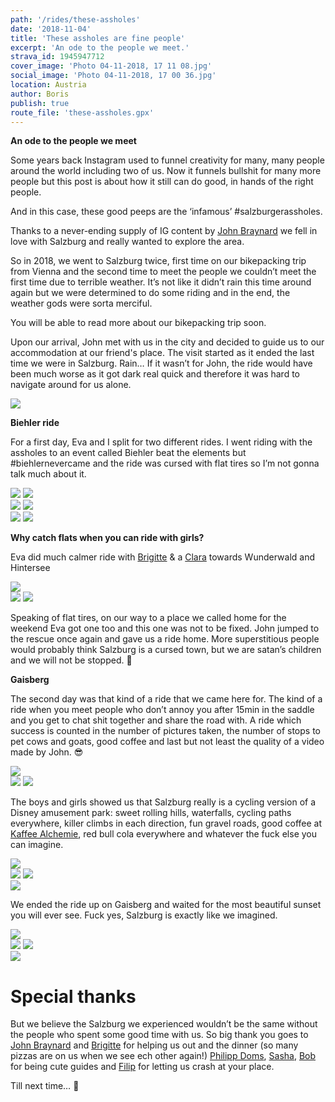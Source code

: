 ```yaml
---
path: '/rides/these-assholes'
date: '2018-11-04'
title: 'These assholes are fine people'
excerpt: 'An ode to the people we meet.'
strava_id: 1945947712
cover_image: 'Photo 04-11-2018, 17 11 08.jpg'
social_image: 'Photo 04-11-2018, 17 00 36.jpg'
location: Austria
author: Boris
publish: true
route_file: 'these-assholes.gpx'
---
```


**An ode to the people we meet**

Some years back Instagram used to funnel creativity for many, many people around the world including two of us. Now it funnels bullshit for many more people but this post is about how it still can do good, in hands of the right people. 

And in this case, these good peeps are the ‘infamous’ #salzburgerassholes. 

Thanks to a never-ending supply of IG content by <a href="https://www.instagram.com/jbraynard/">John Braynard</a> we fell in love with Salzburg and really wanted to explore the area. 

So in 2018, we went to Salzburg twice, first time on our bikepacking trip from Vienna and the second time to meet the people we couldn’t meet the first time due to terrible weather. It’s not like it didn’t rain this time around again but we were determined to do some riding and in the end, the weather gods were sorta merciful. 

You will be able to read more about our bikepacking trip soon. 

Upon our arrival, John met with us in the city and decided to guide us to our accommodation at our friend's place. The visit started as it ended the last time we were in Salzburg. Rain… If it wasn’t for John, the ride would have been much worse as it got dark real quick and therefore it was hard to navigate around for us alone. 

<div>
<image-zoom caption="specialty coffee spot in Sazlburg Kaffee Alchemie"><img src='31238279537_cac7995add_k.jpg'/></image-zoom>
</div>

**Biehler ride**

For a first day, Eva and I split for two different rides. I went riding with the assholes to an event called Biehler beat the elements but #biehlernevercame and the ride was cursed with flat tires so I’m not gonna talk much about it.

<div class='c-photo-cluster'>
<div class='flex'>
<image-zoom><img src='Photo 03-11-2018, 11 49 35.jpg'/></image-zoom>
<image-zoom><img src='Photo 03-11-2018, 12 08 10.jpg'/></image-zoom>
</div>
</div>
<div class='c-photo-cluster'>
<div class='flex'>
<image-zoom><img src='Photo 03-11-2018, 11 54 40 (1).jpg'/></image-zoom>
<image-zoom><img src='Photo 03-11-2018, 12 24 43.jpg'/></image-zoom>
</div>
</div>
<div class='c-photo-cluster'>
<div class='flex'>
<image-zoom><img src='Photo 03-11-2018, 11 43 02.jpg'/></image-zoom>
<image-zoom><img src='Photo 03-11-2018, 12 53 33.jpg'/></image-zoom>
</div>
</div>

**Why catch flats when you can ride with girls?**

Eva did much calmer ride with <a href="https://www.instagram.com/brigs222/">Brigitte</a> & a <a href="https://www.instagram.com/caro_klara/">Clara</a> towards Wunderwald and <marker-link lat='47.605469' lng='12.856413' label='A' zoom='14'>Hintersee</marker-link>


<div>
<image-zoom caption="Wunderwald is magic in misty weather"><img src='44817812555_6f15f936d2_k.jpg'/></image-zoom>
</div>
<div class='c-photo-cluster'>
<div class='flex'>
<image-zoom><img src='45681450492_5d56e4cba1_k.jpg'/></image-zoom>
<image-zoom><img src='43914166160_9489de0af6_k.jpg'/></image-zoom>
</div>
</div>

Speaking of flat tires, on our way to a place we called home for the weekend Eva got one too and this one was not to be fixed. John jumped to the rescue once again and gave us a ride home. More superstitious people would probably think Salzburg is a cursed town, but we are satan’s children and we will not be stopped. 🐐 

**Gaisberg**

The second day was that kind of a ride that we came here for. The kind of a ride when you meet people who don’t annoy you after 15min in the saddle and you get to chat shit together and share the road with. A ride which success is counted in the number of pictures taken, the number of stops to pet cows and goats, good coffee and last but not least the quality of a video made by John. 😎 

<div>
<image-zoom><img src='45006677404_8a195aafa9_k.jpg'/></image-zoom>
</div>
<div class='c-photo-cluster'>
<div class='flex'>
<image-zoom><img src='Photo 04-11-2018, 13 36 20.jpg'/></image-zoom>
<image-zoom><img src='Photo 04-11-2018, 15 11 46.jpg'/></image-zoom>
</div>
</div>

The boys and girls showed us that Salzburg really is a cycling version of a Disney amusement park: <marker-link lat='47.636754' lng='13.128087' label='B' zoom='16'>sweet rolling hills</marker-link>, <marker-link lat='47.661974' lng='13.156336' label='C' zoom='16'>waterfalls</marker-link>, cycling paths everywhere, killer climbs in each direction, fun gravel roads, good coffee at <a href="https://www.instagram.com/kaffeealchemie/">Kaffee Alchemie</a>, red bull cola everywhere and whatever the fuck else you can imagine. 

<div>
<image-zoom><img src='Photo 04-11-2018, 15 25 31.jpg'/></image-zoom>
</div>
<div class='c-photo-cluster'>
<div class='flex'>
<image-zoom><img src='Photo 04-11-2018, 14 33 15.jpg'/></image-zoom>
<image-zoom><img src='Photo 04-11-2018, 13 34 44.jpg'/></image-zoom>
</div>
</div>
<div>
<image-zoom><img src='Photo 04-11-2018, 14 37 38.jpg'/></image-zoom>
</div>

We ended the ride up on <marker-link lat='47.803160' lng='13.110303' label='D' zoom='16'>Gaisberg</marker-link> and waited for the most beautiful sunset you will ever see. Fuck yes, Salzburg is exactly like we imagined. 

<div>
<image-zoom caption="Gaisberg"><img src='Photo 04-11-2018, 17 00 36.jpg'/></image-zoom>
</div>
<div class='c-photo-cluster'>
<div class='flex'>
<image-zoom><img src='Photo 04-11-2018, 17 04 38.jpg'/></image-zoom>
<image-zoom><img src='Photo 04-11-2018, 17 02 35.jpg'/></image-zoom>
</div>
</div>
<div>
<image-zoom caption="Gaisberg"><img src='Photo 04-11-2018, 17 10 50.jpg'/></image-zoom>
</div>

# Special thanks

But we believe the Salzburg we experienced wouldn’t be the same without the people who spent some good time with us. So big thank you goes to <a href="https://www.instagram.com/jbraynard/">John Braynard</a> and <a href="https://www.instagram.com/brigs222/">Brigitte</a> for helping us out and the dinner (so many pizzas are on us when we see ech other again!) <a href="https://www.instagram.com/pipdms/">Philipp Doms</a>, <a href="https://www.instagram.com/_piwio_/">Sasha</a>, <a href="https://www.instagram.com/radlbob/">Bob</a> for being cute guides and <a href="https://www.instagram.com/youdropfirst">Filip</a> for letting us crash at your place. 

Till next time… 🍻 